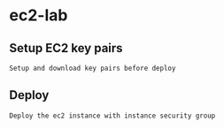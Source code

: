 # ec2-lab

## Setup EC2 key pairs

```
Setup and download key pairs before deploy
```

## Deploy

```
Deploy the ec2 instance with instance security group
```
